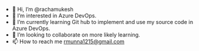 - 👋 Hi, I’m @rachamukesh
- 👀 I’m interested in Azure DevOps.
- 🌱 I’m currently learning Git hub to implement and use my source code in Azure DevOps.
- 💞️ I’m looking to collaborate on more likely learning.
- 📫 How to reach me rmunna1215@gmail.com

<!---
rachamukesh/rachamukesh is a ✨ special ✨ repository because its `README.md` (this file) appears on your GitHub profile.
You can click the Preview link to take a look at your changes.
--->
